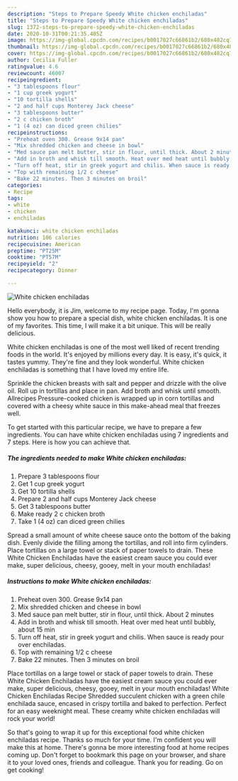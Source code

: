 ```yaml
---
description: "Steps to Prepare Speedy White chicken enchiladas"
title: "Steps to Prepare Speedy White chicken enchiladas"
slug: 1372-steps-to-prepare-speedy-white-chicken-enchiladas
date: 2020-10-31T00:21:35.405Z
image: https://img-global.cpcdn.com/recipes/b0017027c66861b2/680x482cq70/white-chicken-enchiladas-recipe-main-photo.jpg
thumbnail: https://img-global.cpcdn.com/recipes/b0017027c66861b2/680x482cq70/white-chicken-enchiladas-recipe-main-photo.jpg
cover: https://img-global.cpcdn.com/recipes/b0017027c66861b2/680x482cq70/white-chicken-enchiladas-recipe-main-photo.jpg
author: Cecilia Fuller
ratingvalue: 4.6
reviewcount: 46007
recipeingredient:
- "3 tablespoons flour"
- "1 cup greek yogurt"
- "10 tortilla shells"
- "2 and half cups Monterey Jack cheese"
- "3 tablespoons butter"
- "2 c chicken broth"
- "1 (4 oz) can diced green chilies"
recipeinstructions:
- "Preheat oven 300. Grease 9x14 pan"
- "Mix shredded chicken and cheese in bowl"
- "Med sauce pan melt butter, stir in flour, until thick. About 2 minutes"
- "Add in broth and whisk till smooth. Heat over med heat until bubbly, about 15 min"
- "Turn off heat, stir in greek yogurt and chilis. When sauce is ready pour over enchiladas."
- "Top with remaining 1/2 c cheese"
- "Bake 22 minutes. Then 3 minutes on broil"
categories:
- Recipe
tags:
- white
- chicken
- enchiladas

katakunci: white chicken enchiladas 
nutrition: 106 calories
recipecuisine: American
preptime: "PT25M"
cooktime: "PT57M"
recipeyield: "2"
recipecategory: Dinner

---
```



![White chicken enchiladas](https://img-global.cpcdn.com/recipes/b0017027c66861b2/680x482cq70/white-chicken-enchiladas-recipe-main-photo.jpg)

Hello everybody, it is Jim, welcome to my recipe page. Today, I'm gonna show you how to prepare a special dish, white chicken enchiladas. It is one of my favorites. This time, I will make it a bit unique. This will be really delicious.

White chicken enchiladas is one of the most well liked of recent trending foods in the world. It's enjoyed by millions every day. It is easy, it's quick, it tastes yummy. They're fine and they look wonderful. White chicken enchiladas is something that I have loved my entire life.

Sprinkle the chicken breasts with salt and pepper and drizzle with the olive oil. Roll up in tortillas and place in pan. Add broth and whisk until smooth. Allrecipes Pressure-cooked chicken is wrapped up in corn tortillas and covered with a cheesy white sauce in this make-ahead meal that freezes well.


To get started with this particular recipe, we have to prepare a few ingredients. You can have white chicken enchiladas using 7 ingredients and 7 steps. Here is how you can achieve that.

<!--inarticleads1-->

##### The ingredients needed to make White chicken enchiladas:

1. Prepare 3 tablespoons flour
1. Get 1 cup greek yogurt
1. Get 10 tortilla shells
1. Prepare 2 and half cups Monterey Jack cheese
1. Get 3 tablespoons butter
1. Make ready 2 c chicken broth
1. Take 1 (4 oz) can diced green chilies


Spread a small amount of white cheese sauce onto the bottom of the baking dish. Evenly divide the filling among the tortillas, and roll into firm cylinders. Place tortillas on a large towel or stack of paper towels to drain. These White Chicken Enchiladas have the easiest cream sauce you could ever make, super delicious, cheesy, gooey, melt in your mouth enchiladas! 

<!--inarticleads2-->

##### Instructions to make White chicken enchiladas:

1. Preheat oven 300. Grease 9x14 pan
1. Mix shredded chicken and cheese in bowl
1. Med sauce pan melt butter, stir in flour, until thick. About 2 minutes
1. Add in broth and whisk till smooth. Heat over med heat until bubbly, about 15 min
1. Turn off heat, stir in greek yogurt and chilis. When sauce is ready pour over enchiladas.
1. Top with remaining 1/2 c cheese
1. Bake 22 minutes. Then 3 minutes on broil


Place tortillas on a large towel or stack of paper towels to drain. These White Chicken Enchiladas have the easiest cream sauce you could ever make, super delicious, cheesy, gooey, melt in your mouth enchiladas! White Chicken Enchiladas Recipe Shredded succulent chicken with a green chile enchilada sauce, encased in crispy tortilla and baked to perfection. Perfect for an easy weeknight meal. These creamy white chicken enchiladas will rock your world! 

So that's going to wrap it up for this exceptional food white chicken enchiladas recipe. Thanks so much for your time. I'm confident you will make this at home. There's gonna be more interesting food at home recipes coming up. Don't forget to bookmark this page on your browser, and share it to your loved ones, friends and colleague. Thank you for reading. Go on get cooking!
